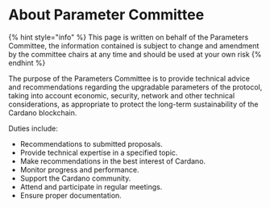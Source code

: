 # About Parameter Committee

{% hint style="info" %}
This page is written on behalf of the Parameters Committee, the information contained is subject to change and amendment by the committee chairs at any time and should be used at your own risk
{% endhint %}

The purpose of the Parameters Committee is to provide technical advice and recommendations regarding the upgradable parameters of the protocol, taking into account economic, security, network and other technical considerations, as appropriate to protect the long-term sustainability of the Cardano blockchain.

Duties include:

* Recommendations to submitted proposals.
* Provide technical expertise in a specified topic.
* Make recommendations in the best interest of Cardano.
* Monitor progress and performance.
* Support the Cardano community.
* Attend and participate in regular meetings.
* Ensure proper documentation.



## &#x20;<a href="#updated-list-of-the-members-interim-state" id="updated-list-of-the-members-interim-state"></a>
